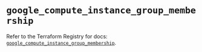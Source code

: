 # `google_compute_instance_group_membership`

Refer to the Terraform Registry for docs: [`google_compute_instance_group_membership`](https://registry.terraform.io/providers/hashicorp/google-beta/6.49.2/docs/resources/google_compute_instance_group_membership).
